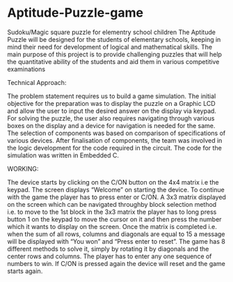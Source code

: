 # Aptitude-Puzzle-game
Sudoku/Magic square puzzle for elementry school children
The Aptitude Puzzle will be designed for the students of elementary schools, keeping in
mind their need for development of logical and mathematical skills. The main purpose of this
project is to provide challenging puzzles that will help the quantitative ability of the students and
aid them in various competitive examinations

Technical Approach:

The problem statement requires us to build a game simulation. The initial objective for
the preparation was to display the puzzle on a Graphic LCD and allow the user to input the
desired answer on the display via keypad. For solving the puzzle, the user also requires
navigating through various boxes on the display and a device for navigation is needed for the
same.
The selection of components was based on comparison of specifications of various
devices. After finalisation of components, the team was involved in the logic development for
the code required in the circuit. The code for the simulation was written in Embedded C.

WORKING:

The device starts by clicking on the C/ON button on the 4x4 matrix i.e the keypad. The
screen displays “Welcome” on starting the device. To continue with the game the player has to
press enter or C/ON. A 3x3 matrix displayed on the screen which can be navigated throughby
block selection method i.e. to move to the 1st block in the 3x3 matrix the player has to long press
button 1 on the keypad to move the cursor on it and then press the number which it wants to
display on the screen. Once the matrix is completed i.e. when the sum of all rows, columns and
diagonals are equal to 15 a message will be displayed with “You won” and “Press enter to
reset”. The game has 8 different methods to solve it, simply by rotating it by diagonals and the
center rows and columns. The player has to enter any one sequence of numbers to win. If C/ON
is pressed again the device will reset and the game starts again.
